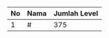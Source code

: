 | No | Nama            | Jumlah Level |
|----|-----------------|--------------|
| 1  | #    |    375        |
